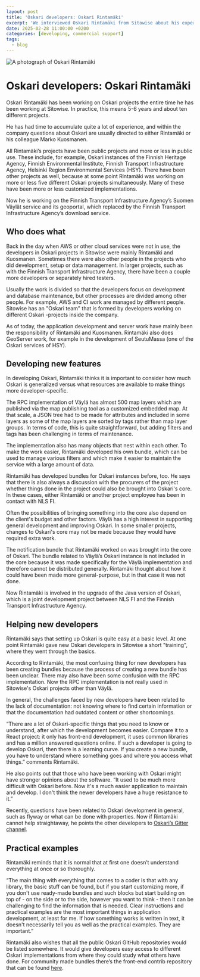 ```yaml
---
layout: post
title: 'Oskari developers: Oskari Rintamäki'
excerpt: 'We interviewed Oskari Rintamäki from Sitowise about his experiences in developing Oskari.'
date: 2025-02-28 11:00:00 +0200
categories: [developing, commercial support]
tags:
  - blog
---
```


![A photograph of Oskari Rintamäki](/resources/2025/oskari_rintamaki.png)

# Oskari developers: Oskari Rintamäki

Oskari Rintamäki has been working on Oskari projects the entire time he has been working at Sitowise. In practice, this means 5-6 years and about ten different projects.

He has had time to accumulate quite a lot of experience, and within the company questions about Oskari are usually directed to either Rintamäki or his colleague Marko Kuosmanen.

All Rintamäki’s projects have been public projects and more or less in public use. These include, for example, Oskari instances of the Finnish Heritage Agency, Finnish Environmental Institute, Finnish Transport Infrastructure Agency, Helsinki Region Environmental Services (HSY). There have been other projects as well, because at some point Rintamäki was working on more or less five different Oskari projects simultaneously. Many of these have been more or less customized implementations.

Now he is working on the Finnish Transport Infrastructure Agency’s Suomen Väylät service and its geoportal, which replaced by the Finnish Transport Infrastructure Agency’s download service. 

## Who does what

Back in the day when AWS or other cloud services were not in use, the developers in Oskari projects in Sitowise were mainly Rintamäki and Kuosmanen. Sometimes there were also other people in the projects who did development, setup or data management. In larger projects, such as with the Finnish Transport Infrastructure Agency, there have been a couple more developers or separately hired testers. 

Usually the work is divided so that the developers focus on development and database maintenance, but other processes are divided among other people. For example, AWS and CI work are managed by different people. Sitowise has an "Oskari team" that is formed by developers working on different Oskari -projects inside the company.

As of today, the application development and server work have mainly been the responsibility of Rintamäki and Kuosmanen. Rintamäki also does GeoServer work, for example in the development of SeutuMassa (one of the Oskari services of HSY).

## Developing new features

In developing Oskari, Rintamäki thinks it is important to consider how much Oskari is generalized versus what resources are available to make things more developer-specific.

The RPC implementation of Väylä has almost 500 map layers which are published via the map publishing tool as a customized embedded map. At that scale, a JSON tree had to be made for attributes and included in some layers as some of the map layers are sorted by tags rather than map layer groups. In terms of code, this is quite straightforward, but adding filters and tags has been challenging in terms of maintenance.

The implementation also has many objects that nest within each other. To make the work easier, Rintamäki developed his own bundle, which can be used to manage various filters and which make it easier to maintain the service with a large amount of data. 

Rintamäki has developed bundles for Oskari instances before, too. He says that there is also always a discussion with the procurers of the project whether things done in the project could also be brought into Oskari's core. In these cases, either Rintamäki or another project employee has been in contact with NLS FI.

Often the possibilities of bringing something into the core also depend on the client's budget and other factors. Väylä has a high interest in supporting general development and improving Oskari. In some smaller projects, changes to Oskari's core may not be made because they would have required extra work.

The notification bundle that Rintamäki worked on was brought into the core of Oskari. The bundle related to Väylä’s Oskari instance is not included in the core because it was made specifically for the Väylä implementation and therefore cannot be distributed generally. Rintamäki thought about how it could have been made more general-purpose, but in that case it was not done.

Now Rintamäki is involved in the upgrade of the Java version of Oskari, which is a joint development project between NLS FI and the Finnish Transport Infrastructure Agency. 

## Helping new developers

Rintamäki says that setting up Oskari is quite easy at a basic level. At one point Rintamäki gave new Oskari developers in Sitowise a short "training", where they went through the basics. 

According to Rintamäki, the most confusing thing for new developers has been creating bundles because the process of creating a new bundle has been unclear. There may also have been some confusion with the RPC implementation. Now the RPC implementation is not really used in Sitowise's Oskari projects other than Väylä.

In general, the challenges faced by new developers have been related to the lack of documentation: not knowing where to find certain information or that the documentation had outdated content or other shortcomings.

“There are a lot of Oskari-specific things that you need to know or understand, after which the development becomes easier. Compare it to a React project: it only has front-end development, it uses common libraries and has a million answered questions online. If such a developer is going to develop Oskari, then there is a learning curve. If you create a new bundle, you have to understand where something goes and where you access what things.” comments Rintamäki.

He also points out that those who have been working with Oskari might have stronger opinions about the software. “It used to be much more difficult with Oskari before. Now it's a much easier application to maintain and develop. I don't think the newer developers have a huge resistance to it.”

Recently, questions have been related to Oskari development in general, such as flyway or what can be done with properties. Now if Rintamäki cannot help straightaway, he points the other developers to [Oskari’s Gitter channel](https://app.gitter.im/#/room/#oskariorg_chat:gitter.im).

## Practical examples

Rintamäki reminds that it is normal that at first one doesn’t understand everything at once or so thoroughly.

“The main thing with everything that comes to a coder is that with any library, the basic stuff can be found, but if you start customizing more, if you don't use ready-made bundles and such blocks but start building on top of - on the side or to the side, however you want to think - then it can be challenging to find the information that is needed. Clear instructions and practical examples are the most important things in application development, at least for me. If how something works is written in text, it doesn't necessarily tell you as well as the practical examples. They are important.”

Rintamäki also wishes that all the public Oskari GitHub repositories would be listed somewhere. It would give developers easy access to different Oskari implementations from where they could study what others have done. For community made bundles there’s the front-end contrib repository that can be found [here](https://github.com/oskariorg/oskari-frontend-contrib/).